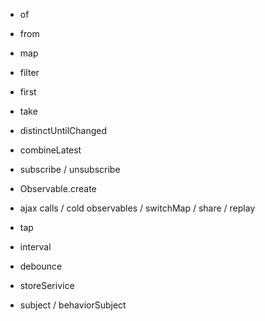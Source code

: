 * of
* from
* map
* filter
* first
* take
* distinctUntilChanged
* combineLatest
* subscribe / unsubscribe

* Observable.create
* ajax calls / cold observables / switchMap / share / replay
* tap

* interval
* debounce

* storeSerivice
* subject / behaviorSubject